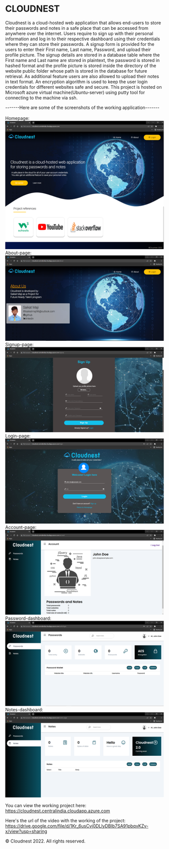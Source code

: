 # CLOUDNEST
Cloudnest is a cloud-hosted web application that allows end-users to store their passwords and notes in a safe place that can be accessed from anywhere over the internet. 
Users require to sign up with their personal information and log in to their respective dashboard using their credentials where they can store their passwords. 
A signup form is provided for the users to enter their First name, Last name, Password, and upload their profile picture.
The signup details are stored in a database table where the First name and Last name are stored in plaintext, the password is stored in hashed format and the profile picture is stored inside the directory of the website public folder whose path is stored in the database for future retrieval. 
As additional feature users are also allowed to upload their notes in text format. 
An encryption algorithm is used to keep the user login credentials for different websites safe and secure.
This project is hosted on Microsoft azure virtual machine(Ubuntu-server) using putty tool for connecting to the machine via ssh.

-------Here are some of the screenshots of the working application-------<br><br>
Homepage:
![Homepage screenshot](https://github.com/codingisfun-96/FRT_PROJECT/blob/main/Screenshots/home.png)<br>
About-page:
![About-page screenshot](https://github.com/codingisfun-96/FRT_PROJECT/blob/main/Screenshots/about.png)<br>
Signup-page:
![Signup-page screenshot](https://github.com/codingisfun-96/FRT_PROJECT/blob/main/Screenshots/signup.png)<br>
Login-page:
![Login-page screenshot](https://github.com/codingisfun-96/FRT_PROJECT/blob/main/Screenshots/login.png)<br>
Account-page:
![Account-page screenshot](https://github.com/codingisfun-96/FRT_PROJECT/blob/main/Screenshots/account.png)<br>
Password-dashboard:
![Password-dash screenshot](https://github.com/codingisfun-96/FRT_PROJECT/blob/main/Screenshots/password.png)<br>
Notes-dashboard:
![Notes-dash screenshot](https://github.com/codingisfun-96/FRT_PROJECT/blob/main/Screenshots/notes.png)<br>

You can view the working project here:<br>
https://cloudnest.centralindia.cloudapp.azure.com


Here's the url of the video with the working of the project:<br>
https://drive.google.com/file/d/1Kr_6usCvj0DLlyDBIb7SA91pbqvKZv-x/view?usp=sharing

 


























© Cloudnest 2022. All rights reserved.
